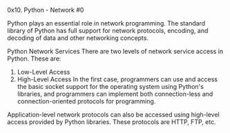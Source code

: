 0x10. Python - Network #0

Python plays an essential role in network programming. The standard library of Python has full support for network protocols, encoding, and decoding of data and other networking concepts.

Python Network Services
There are two levels of network service access in Python. These are:

1. Low-Level Access
2. High-Level Access
In the first case, programmers can use and access the basic socket support for the operating system using Python's libraries, and programmers can implement both connection-less and connection-oriented protocols for programming.

Application-level network protocols can also be accessed using high-level access provided by Python libraries. These protocols are HTTP, FTP, etc.
